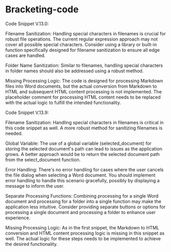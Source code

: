# Bracketing-code
Code Snippet V.13.0:

Filename Sanitization: Handling special characters in filenames is crucial for robust file operations. The current regular expression approach may not cover all possible special characters. Consider using a library or built-in function specifically designed for filename sanitization to ensure all edge cases are handled.

Folder Name Sanitization: Similar to filenames, handling special characters in folder names should also be addressed using a robust method.

Missing Processing Logic: The code is designed for processing Markdown files into Word documents, but the actual conversion from Markdown to HTML and subsequent HTML content processing is not implemented. The placeholder comment for processing HTML content needs to be replaced with the actual logic to fulfill the intended functionality.

Code Snippet V.13.9:

Filename Sanitization: Handling special characters in filenames is critical in this code snippet as well. A more robust method for sanitizing filenames is needed.

Global Variable: The use of a global variable (selected_document) for storing the selected document's path can lead to issues as the application grows. A better approach would be to return the selected document path from the select_document function.

Error Handling: There's no error handling for cases where the user cancels the file dialog when selecting a Word document. You should implement error handling to handle this scenario gracefully, possibly by displaying a message to inform the user.

Separate Processing Functions: Combining processing for a single Word document and processing for a folder into a single function may make the application less intuitive. Consider providing separate buttons or options for processing a single document and processing a folder to enhance user experience.

Missing Processing Logic: As in the first snippet, the Markdown to HTML conversion and HTML content processing logic is missing in this snippet as well. The actual logic for these steps needs to be implemented to achieve the desired functionality.
